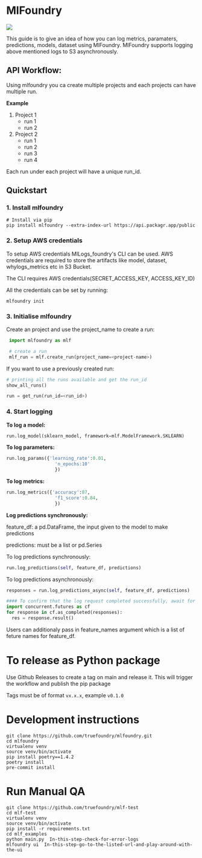 # MlFoundry

![](https://github.com/MyName/my-project/workflows/Project%20Tests/badge.svg)

This guide is to give an idea of how you can log metrics, paramaters, predictions, models, dataset using MlFoundry. MlFoundry supports logging above mentioned logs to S3 asynchronously.

## API Workflow:

Using mlfoundry you ca create multiple projects and each projects can have multiple run.

**Example**

1. Project 1
   - run 1
   - run 2
2. Project 2
   - run 1
   - run 2
   - run 3
   - run 4

Each run under each project will have a unique run_id.

## Quickstart

### 1. Install mlfoundry

```
# Install via pip
pip install mlfoundry --extra-index-url https://api.packagr.app/public
```

### 2. Setup AWS credentials

To setup AWS credentials MlLogs_foundry's CLI can be used. AWS credentials are required to store the artifacts like model, dataset, whylogs_metrics etc in S3 Bucket.

The CLI requires AWS credentials(SECRET_ACCESS_KEY, ACCESS_KEY_ID)

All the credentials can be set by running:

`mlfoundry init`

### 3. Initialise mlfoundry

Create an project and use the project_name to create a run:

```python
 import mlfoundry as mlf

 # create a run
 mlf_run = mlf.create_run(project_name=<project-name>)
```

If you want to use a previously created run:

```python
# printing all the runs available and get the run_id
show_all_runs()

run = get_run(run_id=<run_id>)
```

### 4. Start logging

**To log a model:**

```python
run.log_model(sklearn_model, framework=mlf.ModelFramework.SKLEARN)
```

**To log parameters:**

```python
run.log_params({'learning_rate':0.01,
                  'n_epochs:10'
                  })
```

**To log metrics:**

```python
run.log_metrics({'accuracy':87,
                  'f1_score':0.84,
                  })
```

**Log predictions synchronously:**

feature_df: a pd.DataFrame, the input given to the model to make predictions

predictions: must be a list or pd.Series

To log predictions synchronously:

```python
run.log_predictions(self, feature_df, predictions)
```

To log predictions asynchronously:

```python
responses = run.log_predictions_async(self, feature_df, predictions)

#### To confirm that the log request completed successfully, await for futures to resolve: This is a blocking call
import concurrent.futures as cf
for response in cf.as_completed(responses):
  res = response.result()
```

Users can additionaly pass in feature_names argument which is a list of feture names for feature_df.

# To release as Python package

Use Github Releases to create a tag on main and release it. This will trigger the workflow and publish the pip package

Tags must be of format `vx.x.x`, example `v0.1.0`

# Development instructions

```
git clone https://github.com/truefoundry/mlfoundry.git
cd mlfoundry
virtualenv venv
source venv/bin/activate
pip install poetry==1.4.2
poetry install
pre-commit install
```

# Run Manual QA
```
git clone https://github.com/truefoundry/mlf-test
cd mlf-test
virtualenv venv
source venv/bin/activate
pip install -r requirements.txt
cd mlf_examples
python main.py  In-this-step-check-for-error-logs
mlfoundry ui  In-this-step-go-to-the-listed-url-and-play-around-with-the-ui
```

